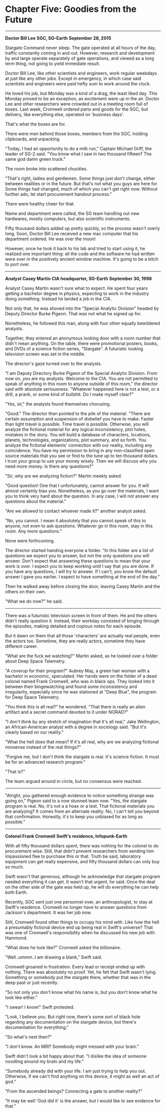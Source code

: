 # Chapter Five: Goodies from the Future

***
**Doctor Bill Lee**
**SGC, SG-Earth**
**September 28, 2015**

Stargate Command never sleep. The gate operated at all hours of the day, traffic constantly coming in and out. However, research and development by and large operate separately of gate operations, and viewed as a long term thing, not going to yield immediate result.

Doctor Bill Lee, like other scientists and engineers, work regular weekdays at just like any other jobs. Except in emergency, in which case said scientists and engineers were paid hefty sum to work around the clock.

He loved his job, but Monday was a kind of a drag, the least liked day. This Monday proved to be an exception, as excitement were up in the air. Doctor Lee and other researchers were crowded out in a meeting room full of boxes. Last week, Cromwell ordered parts and goods for the SGC, but delivery, like everything else, operated on 'business days'.

That's what the boxes are for.

There were men behind those boxes, members from the SGC, holding clipboards, and unpacking.

"Today, I had an opportunity to do a milk run," Captain Michael Griff, the leader of SG-2 said. "You know what I saw in two thousand fifteen? The same god damn green truck."

The room broke into scattered chuckles.

"That's right, ladies and gentlemen. Some things just don't change, either between realities or in the future. But that's not what you guys are here for. Some things had changed, much of which you can't get right now. Without further ado, let start procurement handout process."

There were healthy cheer for that.

Name and department were called, the SG team handling out new hardwares, mostly computers, but also scientific instruments.

Fifty thousand dollars added up pretty quickly, so the process wasn't overly long. Soon, Doctor Bill Lee received a new mac computer that his department ordered. He was over the moon!

However, once he took it back to his lab and tried to start using it, he realized one important thing: all the code and the software he had written were over in the positively ancient window machine. It's going to be a bitch to port over.

***
**Analyst Casey Martin**
**CIA headquarter, SG-Earth**
**September 30, 1998**

Analyst Casey Martin wasn't sure what to expect. He spent four years getting a bachelor degree in physics, expecting to work in the industry doing something. Instead he landed a job in the CIA.

Not only that, he was shoved into the "Special Analytic Division" headed by Deputy Director Burke Pigeon. That was not what he signed up for.

Nonetheless, he followed this man, along with four other equally bewildered analysts.

Together, they entered an anonymous looking door with a room number that didn't mean anything. On the table, there were promotional posters, books, and DVDs of a science fiction series, "Stargate". A futuristic looking television screen was set in the middle.

The director's gaze turned over to the analysts.

"I am Deputy Directory Burke Pigeon of the Special Analytic Division. From now on, you are my analysts. Welcome to the CIA. You are not permitted to speak of anything in this room to anyone outside of this room," the director said with absolute seriousness. "Whatever happened here is not a test, or a drill, a prank, or some kind of bullshit. Do I make myself clear?"

"Yes, sir," the analysts found themselves chorusing.

"Good." The director then pointed to the pile of the material. "There are certain assumption and suspension of disbelief you have to make. Faster than light travel is possible. Time travel is possible. Otherwise, you will analyze the fictional material for any logical inconsistency, plot holes, mistakes in the story. You will build a database of characters, locations, planets, technologies, organizations, plot summary, and so forth. You analyze the fictional elements' connection with our reality, including any coincidence. You have my permission to bring in any non-classified open source materials that you see or find to the tune up to ten thousand dollars. I trust your group to use your money wisely. Then we will discuss why you need more money. Is there any questions?"

"Sir, why are we analyzing fiction?" Martin meekly asked.

"Good question! One that I unfortunately, cannot answer for you. It will almost certainly bias you. Nonetheless, as you go over the materials, I want you to think very hard about the question. In any case, I will not answer any questions about the material."

"Are we allowed to contact whoever made it?" another analyst asked.

"No, you cannot. I mean it absolutely that you cannot speak of this to anyone, not even to ask questions. Whatever go in this room, stay in this room. Any more questions."

None were forthcoming.

The director started handing everyone a folder. "In this folder are a list of questions we expect you to answer, but not the only questions you will answer. Don't expect that answering these questions to mean that your work is over. I expect you to keep working until I say that you are done. If you have any questions, I will try to answer. If I can't, you know the default answer I gave you earlier. I expect to have something at the end of the day."

Then he walked away before closing the door, leaving Casey Martin and the others on their own.

"What we do now?" he said.

***

There was a futuristic television screen in front of them. He and the others didn't really question it. Instead, their workday consisted of binging through the episodes, making detailed and copious notes for each episode.

But it dawn on them that all those 'characters' are actually real people, even the actors too. Sometime, they are really actors, sometime they have different career.

"What are the fuck we watching?" Martin asked, as he looked over a folder about Deep Space Telemetry.

"A coverup for their program?" Aubrey May, a green hair woman with a bachelor in economic, speculated. Her hands were on the folder of a dead colonel named Frank Cromwell, who was in black ops. They looked into it between their bingewatching and found some inconsistency and irregularity, especially since he was stationed at "Deep Blue", the program for Deep Space Telemetry.

"You think this is all real?" he wondered. "That there is really an alien artifact and a secret command devoted to it under NORAD?"

"I don't think by any stretch of imagination that it's all real," Jake Wellington, an African-American analyst with a degree in sociology said. "But it's clearly based on our reality."

"What the hell does that mean? If it's all real, why are we analyzing fictional nonsense instead of the real things?"

"Forgive me, but I don't think the stargate is real. It's science fiction. It must be for an advanced research program."

"That is?"

The team argued around in circle, but no consensus were reached.

***

"Alright, you gathered enough evidence to notice something strange was going on," Pigeon said to a now stunned team now. "Yes, the stargate program is real. No, it's not a a hoax or a test. That fictional materials you are analyzing? It comes from an alternate reality. No, I can't tell you beyond that confirmation. Honestly, it's to keep you unbiased for as long as possible."

***
**Colonel Frank Cromwell**
**Swift's residence, Infopunk-Earth**

With all fifty thousand dollars spent, there was nothing for the colonel to do procurement wise. Still, that didn't prevent researchers from sending him impassioned flee to purchase this or that. Truth be said, laboratory equipment can get really expensive, and fifty thousand dollars can only buy so much.

Swift wasn't that generous, although he acknowledge that stargate program needed everything it can get. It wasn't that urgent, he said. Once the deal on the other side of the gate was held up, he will do everything he can help both Earth.

Recently, SGC sent just one personnel over, an anthropologist, to stay at Swift's residence. Cromwell no longer have to answer questions from Jackson's department. It was her job now.

Still, Cromwell found other things to occupy his mind with. Like how the hell a presumably fictional device end up being real in Swift's universe? That was one of Cromwell's responsibility when he discussed his new job with Hammond.

"What does he look like?" Cromwell asked the billionaire.

"Well..ummm..I am drawing a blank," Swift said.

Cromwell groaned in frustration. Every lead or receipt ended up with nothing. There was absolutely no proof. Yet, he felt that Swift wasn't lying. Something or somebody put the stargate there, whether that was in the deep past or just recently.

"So not only you don't know what his name is, but you don't know what he look like either."

"I swear! I know!" Swift protested.

"Look, I believe you. But right now, there's some sort of black hole regarding any documentation on the stargate device, but there's documentation for everything."

"So what's next then?"

"I don't know. An MRI? Somebody might messed with your brain."

Swift didn't look a bit happy about that. "I dislike the idea of someone noodling around my brain and my life."

"Somebody already did with your life. I am just trying to help you out. Otherwise, if we can't find anything on this device, it might as well an act of god."

"From the ascended beings? Connecting a gate to another reality?"

"It may be well 'God did it' is the answer, but I would like to see evidence for that."
